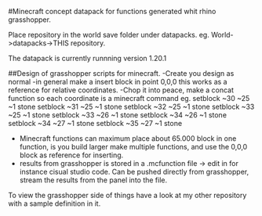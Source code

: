 #Minecraft concept datapack for functions generated whit rhino grasshopper. 

Place repository in the world save folder under datapacks. eg. World->datapacks->THIS repository.

The datapack is currently runnning version 1.20.1

##Design of grasshopper scripts for minecraft. 
-Create you design as normal
-in general make a insert block in point 0,0,0 this works as a reference for relative coordinates.
-Chop it into peace, make a concat function so each coordinate is a minecraft command eg. 
  setblock ~30 ~25 ~1 stone
  setblock ~31 ~25 ~1 stone
  setblock ~32 ~25 ~1 stone
  setblock ~33 ~25 ~1 stone
  setblock ~33 ~26 ~1 stone
  setblock ~34 ~26 ~1 stone
  setblock ~34 ~27 ~1 stone
  setblock ~35 ~27 ~1 stone
- Minecraft functions can maximum place about 65.000 block in one function, is you build larger make multiple functions,
and use the 0,0,0 block as reference for inserting.
- results from grasshopper is stored in a .mcfunction file -> edit in for instance cisual studio code. Can be pushed directly from grasshopper,
stream the results from the panel into the file.

To view the grasshopper side of things have a look at my other repository with a sample definition in it. 
